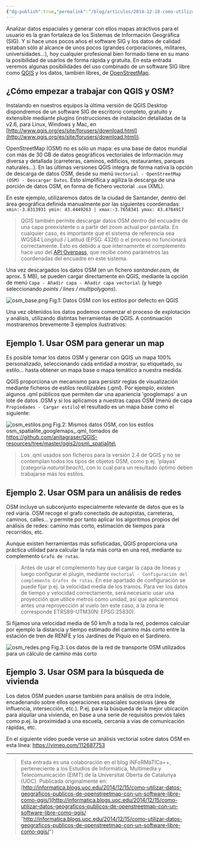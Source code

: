 ```yaml
---
{"dg-publish":true,"permalink":"/blog/articulos/2014-12-18-como-utilizar-datos-geograficos-publicos-de-openstreetmap-con-un-software-libre-como-qgis/como-utilizar-datos-geograficos-publicos-de-open-street-map-con-un-software-libre-como-qgis/","title":"Cómo utilizar datos geográficos públicos de OpenStreetMap con un software libre como QGIS","tags":["osm","qgis"]}
---
```



Analizar datos espaciales y generar con ellos mapas atractivos para el usuario es la gran fortaleza de los Sistemas de Información Geográfica (SIG). Y si hace unos pocos años el software SIG y los datos de calidad estaban sólo al alcance de unos pocos (grandes corporaciones, militares, universidades...), hoy cualquier profesional bien formado tiene en su mano la posibilidad de usarlos de forma rápida y gratuita. En esta entrada veremos algunas posibilidades del uso combinado de un software SIG libre como [QGIS](http://www.qgis.org/) y los datos, también libres, de [OpenStreetMap](http://www.openstreetmap.org/).

## ¿Cómo empezar a trabajar con QGIS y OSM?

Instalando en nuestros equipos la última versión de QGIS Desktop dispondremos de un software SIG de escritorio completo, gratuito y extensible mediante plugins (instrucciones de instalación detalladas de la v2.6, para Linux, Windows y Mac, en [http://www.qgis.org/es/site/forusers/download.html](http://www.qgis.org/es/site/forusers/download.html)).

OpenStreetMap (OSM) no es sólo un mapa: es una base de datos mundial con más de 30 GB de datos geográficos vectoriales de información muy diversa y detallada (carreteras, caminos, edificios, restaurantes, parques naturales...). En las últimas versiones QGIS integra de forma nativa la opción de descarga de datos OSM, desde su menú `Vectorial - OpenStreetMap (OSM) - Descargar Datos`. Esto simplifica y agiliza la descarga de una porción de datos OSM, en forma de fichero vectorial `.osm` (XML).

En este ejemplo, utilizaremos datos de la ciudad de Santander, dentro del área geográfica definida manualmente por las siguientes coordenadas: `xmin:-3.8313931 ymin: 43.4449263 | xmax:-3.7658341 ymax: 43.4784917`

> QGIS también permite descargar datos OSM dentro del encuadre de una capa preexistente o a partir del zoom actual por pantalla. En cualquier caso, es importante que el sistema de referencia sea WGS84 Longitud / Latitud (EPSG: 4326) o el proceso no funcionará correctamente. Esto es debido a que internamente el complemento hace uso del [API Overpass](http://wiki.openstreetmap.org/wiki/Overpass_API), que recibe como parámetros las coordenadas del encuadre en este sistema.

Una vez descargados los datos OSM (en un fichero _santander.osm_, de aprox. 5 MB), se pueden cargar directamente en QGIS, mediante la opción de menú `Capa - Añadir capa - Añadir capa vectorial` (y luego seleccionando _points / lines / multipolygons_).

![osm_base.png](/img/user/Blog/Articulos/2014-12-18-como-utilizar-datos-geograficos-publicos-de-openstreetmap-con-un-software-libre-como-qgis/media/osm_base.png)
Fig.1: Datos OSM con los estilos por defecto en QGIS

Una vez obtenidos los datos podemos comenzar el proceso de explotación y análisis, utilizando distintas herramientas de QGIS. A continuación mostraremos brevemente 3 ejemplos ilustrativos:

## Ejemplo 1. Usar OSM para generar un map

Es posible tomar los datos OSM y generar con QGIS un mapa 100% personalizado, seleccionando cada entidad a mostrar, su etiquetado, su estilo... hasta obtener un mapa base o mapa temático a nuestra medida.

QGIS proporciona un mecanismo para persistir reglas de visualización mediante ficheros de estilos reutilizables (_.qml_). Por ejemplo, existen algunos .qml públicos que permiten dar una apariencia 'googlemaps' a un lote de datos .OSM y si los aplicamos a nuestras capas OSM (menú de capa `Propiedades - Cargar estilo`) el resultado es un mapa base como el siguiente:

![osm_estilos.png](/img/user/Blog/Articulos/2014-12-18-como-utilizar-datos-geograficos-publicos-de-openstreetmap-con-un-software-libre-como-qgis/media/osm_estilos.png)
Fig.2: Mismos datos OSM, con los estilos osm\_spatialite\_googlemaps\_.qml, tomados de https://github.com/anitagraser/QGIS-resources/tree/master/qgis2/osm\_spatialite\

> Los .qml usados son ficheros para la versión 2.4 de QGIS y no se contemplan todos los tipos de objetos OSM, como p.ej. 'playas' (categoría _natural:beach_), con lo cual para un resultado óptimo deben trabajarse más los estilos.


## Ejemplo 2. Usar OSM para un análisis de redes

OSM incluye un subconjunto especialmente relevante de datos que es la red viaria. OSM recoge el grafo conectado de autopistas, carreteras, caminos, calles... y permite por tanto aplicar los algoritmos propios del análisis de redes: camino más corto, estimación de tiempos para recorridos, etc.

Aunque existen herramientas más sofisticadas, QGIS proporciona una práctica utilidad para calcular la ruta más corta en una red, mediante su complemento `Grafo de rutas`.

> Antes de usar el complemento hay que cargar la capa de líneas y luego configurar el plugin, mediante `Vectorial - Configuración del complemento Grafos de rutas`. En ese apartado de configuración se puede fijar p.ej. la velocidad media de los tramos. Para ver los datos de tiempo y velocidad correctamente, será necesario usar una proyección que utilice metros como unidad, así que aplicaremos antes una reproyección al vuelo (en este caso, a la zona le corresponde ETRS89-UTM30N: EPSG:25830).

Si fijamos una velocidad media de 50 km/h a toda la red, podemos calcular por ejemplo la distancia y tiempo estimado del camino más corto entre la estación de tren de RENFE y los Jardines de Piquío en el Sardinero.

![osm_redes.png](/img/user/Blog/Articulos/2014-12-18-como-utilizar-datos-geograficos-publicos-de-openstreetmap-con-un-software-libre-como-qgis/media/osm_redes.png)
Fig.3: Los datos de la red de transporte OSM utilizados para un cálculo de camino más corto


## Ejemplo 3. Usar OSM para la búsqueda de vivienda

Los datos OSM pueden usarse también para análisis de otra índole, encadenando sobre ellos operaciones espaciales sucesivas (área de influencia, intersección, etc.). P.ej. para la búsqueda de la mejor ubicación para alquilar una vivienda, en base a una serie de requisitos previos tales como p.ej. la proximidad a una escuela, cercanía a vías de comunicación rápidas, etc.

En el siguiente vídeo puede verse un análisis vectorial sobre datos OSM en esta línea:
https://vimeo.com/112687753  

---

> Esta entrada es una colaboración en el blog iNFoRMáTICa++, perteneciente a los Estudios de Informática, Multimedia y Telecomunicación (EIMT) de la Universitat Oberta de Catalunya (UOC). Publicada originalmente en: [http://informatica.blogs.uoc.edu/2014/12/15/como-utilizar-datos-geograficos-publicos-de-openstreetmap-con-un-software-libre-como-qgis/](http://informatica.blogs.uoc.edu/2014/12/15/como-utilizar-datos-geograficos-publicos-de-openstreetmap-con-un-software-libre-como-qgis/ "http://informatica.blogs.uoc.edu/2014/12/15/como-utilizar-datos-geograficos-publicos-de-openstreetmap-con-un-software-libre-como-qgis/")
